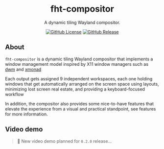 <h1 align=center>fht-compositor</h1>
<p align=center>A dynamic tiling Wayland compositor.</p>
<p align="center">
    <a href="https://github.com/nferhat/fht-compositor/blob/main/LICENSE"><img alt="GitHub License" src="https://img.shields.io/github/license/nferhat/fht-compositor"></a>
    <a href="https://github.com/nferhat/fht-compositor/releases"><img alt="GitHub Release" src="https://img.shields.io/github/v/release/nferhat/fht-compositor?logo=github"></a>
</p>

## About

`fht-compositor` is a dynamic tiling Wayland compositor that implements a window management model
inspired by X11 window managers such as [dwm](https://dwm.suckless.org) and [xmonad](https://xmonad.org)

<!-- TODO: Link with wiki layouts -->
Each output gets assigned 9 independent workspaces, each one holding windows that get automatically
arranged on the screen space using layouts, minimizing lost screen real estate, and providing a
keyboard-focused workflow

<!-- TODO: Link with features tab of wiki -->
In addition, the compositor also provides some nice-to-have features that elevate the experience
from a visual and practical standpoint, see features for more information.

## Video demo

> 🚧 New video demo planned for `0.2.0` release... 
